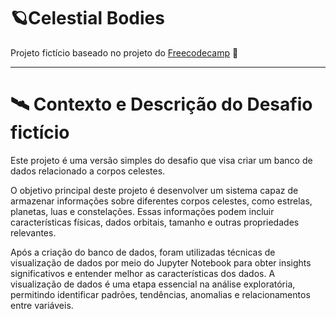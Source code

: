 
# 🪐Celestial Bodies
Projeto fictício baseado no projeto do [Freecodecamp](https://www.freecodecamp.org/learn/relational-database/build-a-celestial-bodies-database-project/build-a-celestial-bodies-database) 📝
***

# 🛰️ Contexto e Descrição do Desafio fictício

Este projeto é uma versão simples do desafio que visa criar um banco de dados relacionado a corpos celestes.

O objetivo principal deste projeto é desenvolver um sistema capaz de armazenar informações sobre diferentes corpos celestes, como estrelas, planetas, luas e constelações. Essas informações podem incluir características físicas, dados orbitais, tamanho e outras propriedades relevantes.

Após a criação do banco de dados, foram utilizadas técnicas de visualização de dados por meio do Jupyter Notebook para obter insights significativos e entender melhor as características dos dados. A visualização de dados é uma etapa essencial na análise exploratória, permitindo identificar padrões, tendências, anomalias e relacionamentos entre variáveis.
